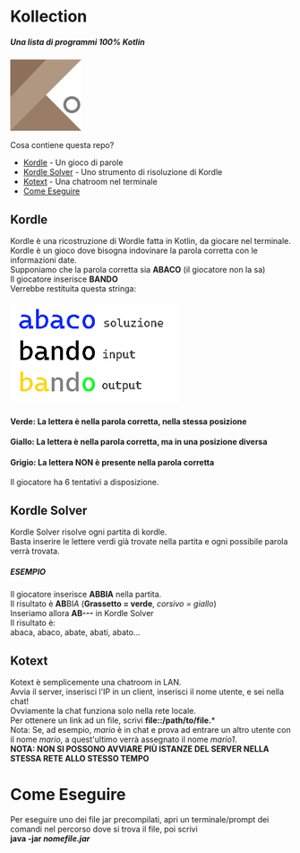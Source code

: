 # Kollection
##### Una lista di programmi 100% Kotlin
![](/logo.png)

Cosa contiene questa repo?
- [Kordle](#kordle) - Un gioco di parole
- [Kordle Solver](#kordle-solver) - Uno strumento di risoluzione di Kordle
- [Kotext](#kotext) - Una chatroom nel terminale
- [Come Eseguire](#come-eseguire)

## Kordle
Kordle è una ricostruzione di Wordle fatta in Kotlin, da giocare nel terminale.
Kordle è un gioco dove bisogna indovinare la parola corretta con le informazioni date.  
Supponiamo che la parola corretta sia **ABACO** (il giocatore non la sa)  
Il giocatore inserisce **BANDO**  
Verrebbe restituita questa stringa:  

![](/kordle-example.png)
#### Verde: La lettera è nella parola corretta, nella stessa posizione
#### Giallo: La lettera è nella parola corretta, ma in una posizione diversa
#### Grigio: La lettera NON è presente nella parola corretta  
Il giocatore ha 6 tentativi a disposizione.
  
## Kordle Solver
Kordle Solver risolve ogni partita di kordle.  
Basta inserire le lettere verdi già trovate nella partita e ogni possibile parola verrà trovata.  
##### ESEMPIO  
Il giocatore inserisce **ABBIA** nella partita.  
Il risultato è **AB**BI*A* (**Grassetto = verde**, *corsivo = giallo*)  
Inseriamo allora **AB---** in Kordle Solver  
Il risultato è:  
abaca, abaco, abate, abati, abato...  
  
## Kotext  
Kotext è semplicemente una chatroom in LAN.  
Avvia il server, inserisci l'IP in un client, inserisci il nome utente, e sei nella chat!  
Ovviamente la chat funziona solo nella rete locale.  
Per ottenere un link ad un file, scrivi **file::/path/to/file.***  
Nota: Se, ad esempio, *mario* è in chat e prova ad entrare un altro utente con il nome *mario*, a quest'ultimo verrà assegnato il nome *mario1*.  
**NOTA: NON SI POSSONO AVVIARE PIÙ ISTANZE DEL SERVER NELLA STESSA RETE ALLO STESSO TEMPO**

# Come Eseguire  
Per eseguire uno dei file jar precompilati, apri un terminale/prompt dei comandi nel percorso dove si trova il file, poi scrivi  
**java -jar *nomefile.jar***
